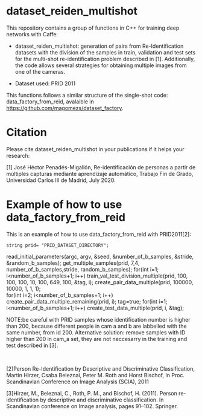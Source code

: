 # dataset_reiden_multishot

This repository contains a group of functions in C++ for training deep networks with Caffe:

- dataset_reiden_multishot: generation of pairs from Re-Identification datasets with the division of the samples in train, validation and test sets for the multi-shot re-identification problem described in [1]. Additionally, the code allows several strategies for obtaining multiple images from one of the cameras.

- Dataset used: PRID 2011

This functions follows a similar structure of the single-shot code: data_factory_from_reid, avalaible in  https://github.com/magomezs/dataset_factory.


# Citation
Please cite dataset_reiden_multishot in your publications if it helps your research:

[1] José Héctor Penadés-Migallón, Re-identificación de personas a partir de múltiples capturas mediante aprendizaje automático, Trabajo Fin de Grado, Universidad Carlos III de Madrid, July 2020.



# Example of how to use data_factory_from_reid
This is an example of how to use data_factory_from_reid with PRID2011[2]:

	string prid= "PRID_DATASET_DIRECTORY";
  read_initial_parameters(argc, argv, &seed, &number_of_b_samples, &stride, &random_b_samples);
	get_multiple_samples(prid, 7,4, number_of_b_samples,stride, random_b_samples);
	for(int i=1; i<number_of_b_samples+1; i++)
      train_val_test_division_multiple(prid, 100, 100, 100, 10, 100, 649, 100, &tag, i);
  create_pair_data_multiple(prid, 100000, 10000, 1, 1, 1);   
  for(int i=2; i<number_of_b_samples+1; i++)
      create_pair_data_multiple_remaining(prid, i);
  tag=true;
  for(int i=1; i<number_of_b_samples+1; i++)
    create_test_data_multiple(prid, i, &tag);
   
   
NOTE:be careful with PRID samples whose identification number is higher than 200, because different people in cam a and b are labbelled with the same number, from id 200. Alternative solution: remove samples with ID higher than 200 in cam_a set, they are not neccesarry in the training and test described in [3].

<br />

[2]Person Re-Identification by Descriptive and Discriminative Classification, Martin Hirzer, Csaba Beleznai, Peter M. Roth and Horst Bischof, In Proc. Scandinavian Conference on Image Analysis (SCIA), 2011

[3]Hirzer, M., Beleznai, C., Roth, P. M., and Bischof, H. (2011). Person re-identification by descriptive and
discriminative classification. In Scandinavian conference on Image analysis, pages 91–102. Springer.
    
